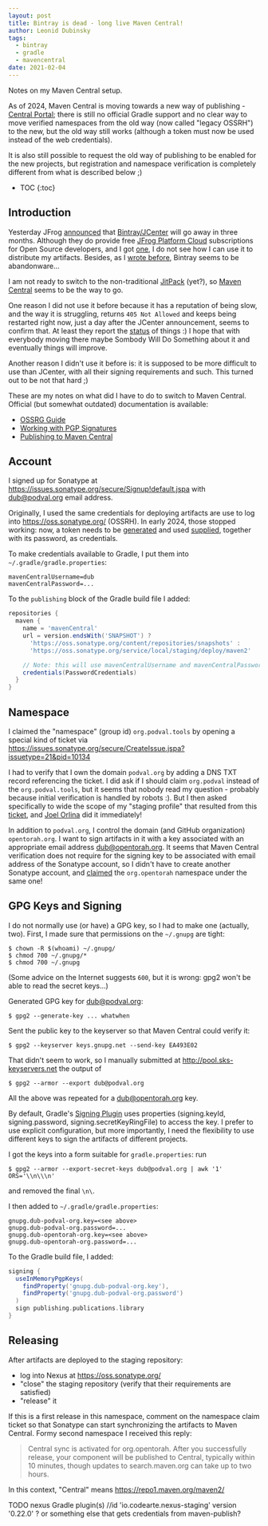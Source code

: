 ```yaml
---
layout: post
title: Bintray is dead - long live Maven Central!
author: Leonid Dubinsky
tags:
  - bintray
  - gradle
  - mavencentral
date: 2021-02-04
---
```

Notes on my Maven Central setup.

As of 2024, Maven Central is moving towards a new way of publishing - [Central Portal](https://central.sonatype.org/register/central-portal/#releasing-to-central);
there is still no official Gradle support and no clear way to move verified namespaces from the old way (now called "legacy OSSRH") to the new, but the old way still works (although a token must now be used instead of the web credentials).

It is also still possible to request the old way of publishing to be enabled for the new projects, but registration and namespace verification is completely different from what is described below ;)

* TOC
{:toc}
## Introduction ##

Yesterday JFrog [announced](https://jfrog.com/blog/into-the-sunset-bintray-jcenter-gocenter-and-chartcenter/)
that [Bintray/JCenter](https://bintray.com/beta/#/bintray/jcenter?tab=packages) will go away
in three months. Although they do provide free [JFrog Platform Cloud](https://jfrog.com/pricing/#sass)
subscriptions for Open Source developers, and I got [one](https://dub.jfrog.io/),
I do not see how I can use it to distribute my artifacts.
Besides, as I [wrote before](http://dub.podval.org/2020/06/29/bintray-gradle-plugin.html),
Bintray seems to be abandonware...

I am not ready to switch to the non-traditional [JitPack](https://jitpack.io/) (yet?),
so [Maven Central](https://central.sonatype.org/) seems to be the way to go.

One reason I did not use it before because it has a reputation of being slow, and the way it
is struggling, returns `405 Not Allowed` and keeps being restarted 
right now, just a day after the JCenter announcement, seems to confirm that.
At least they report the [status](https://status.maven.org/) of things :)
I hope that with everybody moving there maybe Sombody Will Do Something about it and
eventually things will improve.

Another reason I didn't use it before is: it is supposed to be more difficult to use than
JCenter, with all their signing requirements and such. This turned out to be not that hard ;)

These are my notes on what did I have to do to switch to Maven Central.
Official (but somewhat outdated) documentation is available:
- [OSSRG Guide](https://central.sonatype.org/pages/ossrh-guide.html)
- [Working with PGP Signatures](https://central.sonatype.org/pages/working-with-pgp-signatures.html)
- [Publishing to Maven Central](https://github.com/chhh/sonatype-ossrh-parent/blob/master/publishing-to-maven-central.md)

## Account ##

I signed up for Sonatype at https://issues.sonatype.org/secure/Signup!default.jspa
with dub@podval.org email address.

Originally, I used the same credentials for deploying artifacts are use to log into https://oss.sonatype.org/ (OSSRH). In early 2024, those stopped working: now, a token needs to be [generated](https://central.sonatype.org/publish/generate-token/#releasing-to-central) and used [supplied](https://central.sonatype.org/publish/publish-gradle/#releasing-to-central), together with its password, as credentials.

To make credentials available to Gradle, I put them into `~/.gradle/gradle.properties`:
```properties
mavenCentralUsername=dub
mavenCentralPassword=...
```

To the `publishing` block of the Gradle build file I added:
```groovy
repositories {
  maven {
    name = 'mavenCentral'
    url = version.endsWith('SNAPSHOT') ?
      'https://oss.sonatype.org/content/repositories/snapshots' :
      'https://oss.sonatype.org/service/local/staging/deploy/maven2'

    // Note: this will use mavenCentralUsername and mavenCentralPassword properties - if they are available
    credentials(PasswordCredentials)
  }
}
```

## Namespace ##

I claimed the "namespace" (group id) `org.podval.tools` by opening a special 
kind of ticket via https://issues.sonatype.org/secure/CreateIssue.jspa?issuetype=21&pid=10134

I had to verify that I own the domain `podval.org` by adding a DNS TXT record referencing
the ticket. I did ask if I should claim `org.podval` instead of the `org.podval.tools`,
but it seems that nobody read my question - probably because initial verification is handled by
robots :). But I then asked specifically to wide the scope
of my "staging profile" that resulted from this [ticket](https://issues.sonatype.org/browse/OSSRH-63919),
and [Joel Orlina](https://issues.sonatype.org/secure/ViewProfile.jspa?name=jorlina)
did it immediately!

In addition to `podval.org`, I control the domain (and GitHub organization) `opentorah.org`.
I want to sign artifacts in it with a key associated with an appropriate email address 
dub@opentorah.org. It seems that Maven Central verification does not require for the signing
key to be associated with email address of the Sonatype account, so I didn't have to create
another Sonatype account, and [claimed](https://issues.sonatype.org/browse/OSSRH-64024) the
`org.opentorah` namespace under the same one!

## GPG Keys and Signing ##

I do not normally use (or have) a GPG key, so I had to make one (actually, two).
First, I made sure that permissions on the `~/.gnupg` are tight:
```shell
$ chown -R $(whoami) ~/.gnupg/
$ chmod 700 ~/.gnupg/*
$ chmod 700 ~/.gnupg
```
(Some advice on the Internet suggests `600`, but it is wrong: gpg2 won't be able to read
the secret keys...)

Generated GPG key for dub@podval.org:
```shell
$ gpg2 --generate-key ... whatwhen
```
Sent the public key to the keyserver so that Maven Central could verify it:
```shell
$ gpg2 --keyserver keys.gnupg.net --send-key EA493E02
```
That didn't seem to work, so I manually submitted at http://pool.sks-keyservers.net 
the output of
```shell
$ gpg2 --armor --export dub@podval.org
```

All the above was repeated for a dub@opentorah.org key.

By default, Gradle's [Signing Plugin](https://docs.gradle.org/current/userguide/signing_plugin.html)
uses properties (signing.keyId, signing.password, signing.secretKeyRingFile) to access
the key. I prefer to use explicit configuration, but more importantly, I need the flexibility
to use different keys to sign the artifacts of different projects.

I got the keys into a form suitable for `gradle.properties`: run
```shell
$ gpg2 --armor --export-secret-keys dub@podval.org | awk '1' ORS='\\n\\\n'
```
and removed the final `\n\`.

I then added to `~/.gradle/gradle.properties`:
```properties
gnupg.dub-podval-org.key=<see above>
gnupg.dub-podval-org.password=...
gnupg.dub-opentorah-org.key=<see above>
gnupg.dub-opentorah-org.password=...
```

To the Gradle build file, I added:
```groovy
signing {
  useInMemoryPgpKeys(
    findProperty('gnupg.dub-podval-org.key'),
    findProperty('gnupg.dub-podval-org.password')
  )
  sign publishing.publications.library
}
```

## Releasing ##

After artifacts are deployed to the staging repository:
- log into Nexus at https://oss.sonatype.org/
- "close" the staging repository (verify that their requirements are satisfied)
- "release" it
  

If this is a first release in this namespace, comment on the namespace claim ticket so that Sonatype 
can start synchronizing the artifacts to Maven Central. Formy second namespace I received this reply:
> Central sync is activated for org.opentorah.
> After you successfully release, your component will be published to Central,
> typically within 10 minutes, though updates to search.maven.org can take up to two hours.

In this context, "Central" means https://repo1.maven.org/maven2/


TODO nexus Gradle plugin(s)
//id 'io.codearte.nexus-staging' version '0.22.0' ? or something else that gets credentials from maven-publish?
